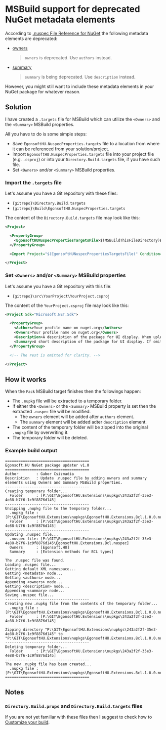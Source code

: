 # MSBuild support for deprecated NuGet metadata elements

According to [.nuspec File Reference for NuGet](https://docs.microsoft.com/en-us/nuget/reference/nuspec) the following metadata elements are deprecated:

- [owners](https://docs.microsoft.com/en-us/nuget/reference/nuspec#owners)
  > `owners` is deprecated. Use `authors` instead.
- [summary](https://docs.microsoft.com/en-us/nuget/reference/nuspec#summary)
  > `summary` is being deprecated. Use `description` instead.

However, you might still want to include these metadata elements in your NuGet package for whatever reason.

## Solution

I have created a `.targets` file for MSBuild which can utilize the `<Owners>` and the `<Summary>` MSBuild properties.

All you have to do is some simple steps:
- Save `EgonsoftHU.NuspecProperties.targets` file to a location from where it can be referenced from your solution/project.
- Import `EgonsoftHU.NuspecProperties.targets` file into your project file (e.g. `.csproj`) or into your `Directory.Build.targets` file, if you have such file.
- Set `<Owners>` and/or `<Summary>` MSBuild properties.

### Import the `.targets` file

Let's assume you have a Git repository with these files:
- `{gitrepo}\Directory.Build.targets`
- `{gitrepo}\Build\EgonsoftHU.NuspecProperties.targets`

The content of the `Directory.Build.targets` file may look like this:
```xml
<Project>

  <PropertyGroup>
    <EgonsoftHUNuspecPropertiesTargetsFile>$(MSBuildThisFileDirectory)Build\EgonsoftHU.NuspecProperties.targets</EgonsoftHUNuspecPropertiesTargetsFile>
  </PropertyGroup>

  <Import Project="$(EgonsoftHUNuspecPropertiesTargetsFile)" Condition="Exists('$(EgonsoftHUNuspecPropertiesTargetsFile)')" />

</Project>
```

### Set `<Owners>` and/or `<Summary>` MSBuild properties

Let's assume you have a Git repository with this file:
- `{gitrepo}\src\YourProject\YourProject.csproj`

The content of the `YourProject.csproj` file may look like this:
```xml
<Project Sdk="Microsoft.NET.Sdk">

  <PropertyGroup>
    <Authors>Your profile name on nuget.org</Authors>
    <Owners>Your profile name on nuget.org</Owners>
    <Description>A description of the package for UI display. When uploading a package to nuget.org, the description field is limited to 4000 characters.</Description>
    <Summary>A short description of the package for UI display. If omitted, a truncated version of description is used.</Summary>
  </PropertyGroup>

  <!-- The rest is omitted for clarity. -->

</Project>
```

## How it works

When the `Pack` MSBuild target finishes then the followings happen:
- The `.nupkg` file will be extracted to a temporary folder.
- If either the `<Owners>` or the `<Summary>` MSBuild property is set then the extracted `.nuspec` file will be modified.
  - The `owners` element will be added after `authors` element.
  - The `summary` element will be added adter `description` element.
- The content of the temporary folder will be zipped into the original `.nupkg` file by overwriting it.
- The temporary folder will be deleted.

### Example build output

```
======================================
Egonsoft.HU NuGet package updater v1.0
======================================
Author        : Gabor Csizmadia
Description   : Update .nuspec file by adding owners and summary elements using Owners and Summary MSBuild properties.
--------------------------------------
Creating temporary folder...
  Folder      : [P:\GIT\EgonsoftHU.Extensions\nupkgs\243a2f2f-35e3-4e88-b7f6-1c9f8876d145]
--------------------------------------
Unzipping .nupkg file to the temporary folder...
  .nupkg file : [P:\GIT\EgonsoftHU.Extensions\nupkgs\EgonsoftHU.Extensions.Bcl.1.0.0.nupkg]
  Folder      : [P:\GIT\EgonsoftHU.Extensions\nupkgs\243a2f2f-35e3-4e88-b7f6-1c9f8876d145]
--------------------------------------
Updating .nuspec file...
  .nuspec file: [P:\GIT\EgonsoftHU.Extensions\nupkgs\243a2f2f-35e3-4e88-b7f6-1c9f8876d145\EgonsoftHU.Extensions.Bcl.nuspec]
  Owners      : [Egonsoft.HU]
  Summary     : [Extension methods for BCL types]

The .nuspec file was found.
Loading .nuspec file...
Getting default XML namespace...
Getting <metadata> node...
Getting <authors> node...
Appending <owners> node...
Getting <description> node...
Appending <summary> node...
Saving .nuspec file...
--------------------------------------
Creating new .nupkg file from the contents of the temporary folder...
  .nupkg file : [P:\GIT\EgonsoftHU.Extensions\nupkgs\EgonsoftHU.Extensions.Bcl.1.0.0.nupkg]
  Folder      : [P:\GIT\EgonsoftHU.Extensions\nupkgs\243a2f2f-35e3-4e88-b7f6-1c9f8876d145]

Zipping directory "P:\GIT\EgonsoftHU.Extensions\nupkgs\243a2f2f-35e3-4e88-b7f6-1c9f8876d145" to "P:\GIT\EgonsoftHU.Extensions\nupkgs\EgonsoftHU.Extensions.Bcl.1.0.0.nupkg".
--------------------------------------
Deleting temporary folder...
  Folder      : [P:\GIT\EgonsoftHU.Extensions\nupkgs\243a2f2f-35e3-4e88-b7f6-1c9f8876d145]
--------------------------------------
The new .nupkg file has been created...
  .nupkg file : [P:\GIT\EgonsoftHU.Extensions\nupkgs\EgonsoftHU.Extensions.Bcl.1.0.0.nupkg]
======================================
```

## Notes

### `Directory.Build.props` and `Directory.Build.targets` files

If you are not yet familiar with these files then I suggest to check how to [Customize your build](https://docs.microsoft.com/en-us/visualstudio/msbuild/customize-your-build?view=vs-2022).
